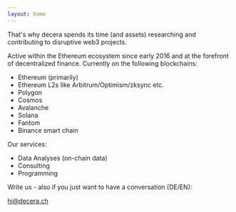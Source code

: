 ```yaml
---
layout: home
---
```


That's why decera spends its time (and assets) researching and contributing to disruptive web3 projects.

Active within the Ethereum ecosystem since early 2016 and at the forefront of decentralized finance.
Currently on the following blockchains:
- Ethereum (primarily)
- Ethereum L2s like Arbitrum/Optimism/zksync etc.
- Polygon
- Cosmos
- Avalanche
- Solana
- Fantom
- Binance smart chain

Our services:
- Data Analyses (on-chain data)
- Consulting
- Programming

Write us - also if you just want to have a conversation (DE/EN):

<a href="mailto:hi@decera.ch" style="color: black; font-weight: bold; text-decoration: none;">hi@decera.ch</a>
